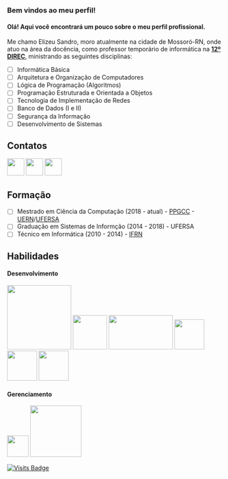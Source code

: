 ### Bem vindos ao meu perfil!

#### Olá! Aqui você encontrará um pouco sobre o meu perfil profissional. 

Me chamo Elizeu Sandro, moro atualmente na cidade de Mossoró-RN, onde atuo na área da docência, como professor temporário de informática na **[12º DIREC](https://www.facebook.com/direcmossoro/)**, ministrando as seguintes disciplinas:

 - [ ] Informática Básica
 - [ ] Arquitetura e Organização de Computadores
 - [ ] Lógica de Programação (Algoritmos)
 - [ ] Programação Estruturada e Orientada a Objetos
 - [ ] Tecnologia de Implementação de Redes
 - [ ] Banco de Dados (I e II)
 - [ ] Segurança da Informação
 - [ ] Desenvolvimento de Sistemas

## Contatos
[<img src="https://www.flaticon.com/svg/static/icons/svg/174/174857.svg" width=40 height=40>](https://www.linkedin.com/in/elizeu-sandro-da-silva-685299161/) [<img src="https://www.flaticon.com/svg/static/icons/svg/732/732200.svg" width=40 height=40>](elizeusandro3@gmail.com) [<img src="https://www.flaticon.com/svg/static/icons/svg/733/733547.svg" width=40 height=40>](https://www.facebook.com/elizeusandro/)  

## Formação

 - [ ] Mestrado em Ciência da Computação (2018 - atual) - [PPGCC](https://ppgcc.ufersa.edu.br/) - [UERN](http://portal.uern.br/)/[UFERSA](https://ufersa.edu.br/)
 - [ ] Graduação em Sistemas de Informção (2014 - 2018) - UFERSA
 - [ ] Técnico em Informática (2010 - 2014) - [IFRN](https://portal.ifrn.edu.br/campus/ipanguacu)

## Habilidades
#### Desenvolvimento
<img src="https://user-images.githubusercontent.com/30186107/29488525-f55a69d0-84da-11e7-8a39-5476f663b5eb.png" width=150> <img src="https://miro.medium.com/max/256/1*3H6_a9Srb655m3NiqlbbKQ.png" height=80> <img src="https://www.carlrippon.com/static/64d2dff032f91508ec5326d8e4cdaaab/11d19/React-and-typescript.png" width=150 height=80> <img src="https://cdn.iconscout.com/icon/free/png-256/c-programming-569564.png" width=70> <img src="https://miro.medium.com/max/256/1*ztqS5rRI29GHxZa6uPF2UA.png" width=70> <img src="https://devopstales.github.io/img/postgres.png" width=70> 

#### Gerenciamento
<img src="https://cdn.iconscout.com/icon/free/png-512/github-154-675675.png" width=50> <img src="https://upload.wikimedia.org/wikipedia/commons/thumb/e/e0/Git-logo.svg/512px-Git-logo.svg.png" width=120>





[![Visits Badge](https://badges.pufler.dev/visits/ElizeuS/ElizeuS)](https://badges.pufler.dev)
